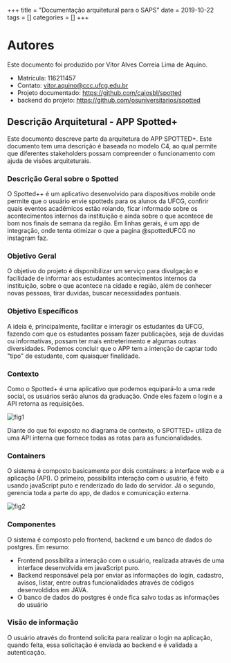 +++
title = "Documentação arquitetural para o SAPS"
date = 2019-10-22
tags = []
categories = []
+++

# Autores

Este documento foi produzido por Vítor Alves Correia Lima de Aquino.

- Matrícula: 116211457
- Contato: vitor.aquino@ccc.ufcg.edu.br
- Projeto documentado: https://github.com/caiosbl/spotted
- backend do projeto: https://github.com/osuniversitarios/spotted

## Descrição Arquitetural - APP Spotted+

Este documento descreve parte da arquitetura do APP SPOTTED+. Este documento tem uma descrição é baseada no modelo C4, ao qual permite que diferentes stakeholders possam compreender o funcionamento com ajuda de visões arquiteturais.

### Descrição Geral sobre o Spotted

O Spotted++ é um aplicativo desenvolvido para dispositivos mobile onde permite que o usuário envie spotteds para os alunos da UFCG, 
confirir quais eventos acadêmicos estão rolando, ficar informado sobre os acontecimentos internos da instituição e ainda sobre o que 
acontece de bom nos finais de semana da região.
Em linhas gerais, é um app de integração, onde tenta otimizar o que a pagina @spottedUFCG no instagram faz.


### Objetivo Geral

O objetivo do projeto é disponibilizar um serviço para divulgação e facilidade de informar aos estudantes acontecimentos internos da instituição, sobre o que acontece na cidade e região, além de conhecer novas pessoas, tirar duvidas, buscar necessidades pontuais.

### Objetivo Específicos

A ideia é, principalmente, facilitar e interagir os estudantes da UFCG, fazendo com que os estudantes possam fazer publicações, seja de duvidas ou informativas, possam ter mais entreterimento e algumas outras diversidades. Podemos concluir que o APP tem a intenção de captar todo "tipo" de estudante, com quaisquer finalidade.

### Contexto

Como o Spotted+ é uma aplicativo que podemos equipará-lo a uma rede social, os usuários serão alunos da graduação. Onde eles fazem o login e a API retorna as requisições.

![fig1](DiagramaContexto.png)

Diante do que foi exposto no diagrama de contexto, o SPOTTED+ utiliza de uma API interna que fornece todas as rotas para as funcionalidades.

### Containers

O sistema é composto basicamente por dois containers: a interface web e a aplicação (API). O primeiro, possibilita interação com o usuário, é feito usando javaScript puto e renderizado do lado do servidor. Já o segundo, gerencia toda a parte do app, de dados e comunicação externa.

![fig2](DiagramaContainer.png)

### Componentes

O sistema é composto pelo frontend, backend e um banco de dados do postgres. Em resumo:
- Frontend possibilita a interação com o usuário,  realizada através de uma interface desenvolvida em javaScript puro.
- Backend responsável pela por enviar as informações do login, cadastro, avisos, listar, entre outras funcionalidades através de códigos desenvoldidos em JAVA.
- O banco de dados do postgres é onde fica salvo todas as informações do usuário

### Visão de informação

O usuário através do frontend solicita para realizar o login na aplicação, quando feita, essa solicitação é enviada ao backend e é validada a autenticação. 